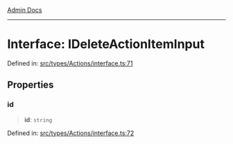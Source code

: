 [Admin Docs](/)

***

# Interface: IDeleteActionItemInput

Defined in: [src/types/Actions/interface.ts:71](https://github.com/PalisadoesFoundation/talawa-admin/blob/main/src/types/Actions/interface.ts#L71)

## Properties

### id

> **id**: `string`

Defined in: [src/types/Actions/interface.ts:72](https://github.com/PalisadoesFoundation/talawa-admin/blob/main/src/types/Actions/interface.ts#L72)
